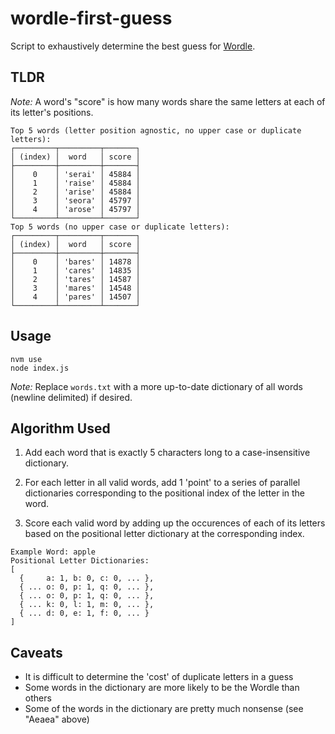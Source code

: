 # wordle-first-guess

Script to exhaustively determine the best guess for
[Wordle](https://www.powerlanguage.co.uk/wordle/).

## TLDR
_Note:_ A word's "score" is how many words share the same letters at
each of its letter's positions.

```
Top 5 words (letter position agnostic, no upper case or duplicate letters):
┌─────────┬─────────┬───────┐
│ (index) │  word   │ score │
├─────────┼─────────┼───────┤
│    0    │ 'serai' │ 45884 │
│    1    │ 'raise' │ 45884 │
│    2    │ 'arise' │ 45884 │
│    3    │ 'seora' │ 45797 │
│    4    │ 'arose' │ 45797 │
└─────────┴─────────┴───────┘
Top 5 words (no upper case or duplicate letters):
┌─────────┬─────────┬───────┐
│ (index) │  word   │ score │
├─────────┼─────────┼───────┤
│    0    │ 'bares' │ 14878 │
│    1    │ 'cares' │ 14835 │
│    2    │ 'tares' │ 14587 │
│    3    │ 'mares' │ 14548 │
│    4    │ 'pares' │ 14507 │
└─────────┴─────────┴───────┘
```

## Usage
```
nvm use
node index.js
```

_Note:_ Replace `words.txt` with a more up-to-date dictionary of all
words (newline delimited) if desired.

## Algorithm Used

1. Add each word that is exactly 5 characters long to a case-insensitive
   dictionary.

2. For each letter in all valid words, add 1 'point' to a series of parallel
   dictionaries corresponding to the positional index of the letter in the word.

3. Score each valid word by adding up the occurences of each of its letters
   based on the positional letter dictionary at the corresponding index.

```
Example Word: apple
Positional Letter Dictionaries:
[
  {     a: 1, b: 0, c: 0, ... },
  { ... o: 0, p: 1, q: 0, ... },
  { ... o: 0, p: 1, q: 0, ... },
  { ... k: 0, l: 1, m: 0, ... },
  { ... d: 0, e: 1, f: 0, ... }
]
```

## Caveats
- It is difficult to determine the 'cost' of duplicate letters in a guess
- Some words in the dictionary are more likely to be the Wordle than others
- Some of the words in the dictionary are pretty much nonsense
  (see "Aeaea" above)
